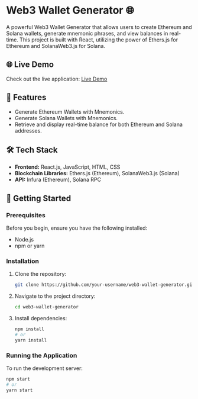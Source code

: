 # Web3 Wallet Generator 🌐

A powerful Web3 Wallet Generator that allows users to create Ethereum and Solana wallets, generate mnemonic phrases, and view balances in real-time. This project is built with React, utilizing the power of Ethers.js for Ethereum and SolanaWeb3.js for Solana.


## 🌐 Live Demo

Check out the live application: [Live Demo](https://web3-wallett.netlify.app/)


## 🚀 Features

- Generate Ethereum Wallets with Mnemonics.
- Generate Solana Wallets with Mnemonics.
- Retrieve and display real-time balance for both Ethereum and Solana addresses.

## 🛠️ Tech Stack

- **Frontend:** React.js, JavaScript, HTML, CSS
- **Blockchain Libraries:** Ethers.js (Ethereum), SolanaWeb3.js (Solana)
- **API:** Infura (Ethereum), Solana RPC

## 🔧 Getting Started

### Prerequisites

Before you begin, ensure you have the following installed:

- Node.js
- npm or yarn

### Installation

1. Clone the repository:
    ```bash
    git clone https://github.com/your-username/web3-wallet-generator.git
    ```
2. Navigate to the project directory:
    ```bash
    cd web3-wallet-generator
    ```
3. Install dependencies:
    ```bash
    npm install
    # or
    yarn install
    ```

### Running the Application

To run the development server:

```bash
npm start
# or
yarn start
